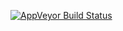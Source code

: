 [![AppVeyor Build Status](https://ci.appveyor.com/api/projects/status/github/TommyMolly/card-validator?branch=main&svg=true)](https://ci.appveyor.com/project/TommyMolly/card-validator)
